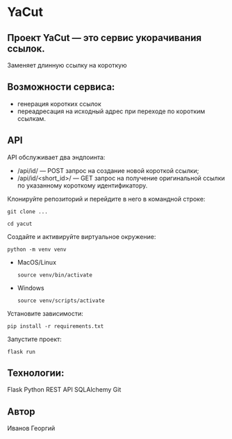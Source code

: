# YaCut
## Проект YaCut — это сервис укорачивания ссылок. 
Заменяет длинную ссылку на короткую
## Возможности сервиса:
- генерация коротких ссылок
- переадресация на исходный адрес при переходе по коротким ссылкам.
## API
API обслуживает два эндпоинта:
- /api/id/ — POST запрос на создание новой короткой ссылки;
- /api/id/<short_id>/ — GET запрос на получение оригинальной ссылки по указанному короткому идентификатору.

Клонируйте репозиторий и перейдите в него в командной строке:

```
git clone ...
```

```
cd yacut
```

Cоздайте и активируйте виртуальное окружение:

```
python -m venv venv
```

* MacOS/Linux

    ```
    source venv/bin/activate
    ```

*  Windows

    ```
    source venv/scripts/activate
    ```

Установите зависимости:

```
pip install -r requirements.txt
```

Запустите проект:

```
flask run
```

## Технологии:
Flask
Python
REST API
SQLAlchemy
Git

## Автор
Иванов Георгий